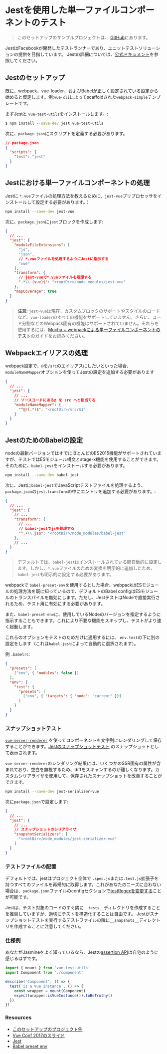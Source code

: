 # Jestを使用した単一ファイルコンポーネントのテスト

> このセットアップのサンプルプロジェクトは、 [GitHub](https://github.com/vuejs/vue-test-utils-jest-example)にあります。

JestはFacebookが開発したテストランナーであり、ユニットテストソリューションの提供を目指しています。 Jestの詳細については、[公式ドキュメント](https://facebook.github.io/jest/)を参照してください。

## Jestのセットアップ

既に、webpack、vue-loader、およびBabelが正しく設定されている設定から始めると仮定します。例:`vue-cli`によってscaffoldされた`webpack-simple`テンプレートです。

まずJestと `vue-test-utils`をインストールします。:

```bash
$ npm install --save-dev jest vue-test-utils
```

次に、`package.json`にスクリプトを定義する必要があります。

```json
// package.json
{
  "scripts": {
    "test": "jest"
  }
}
```

## Jestにおける単一ファイルコンポーネントの処理

Jestに `*.vue`ファイルの処理方法を教えるために、`jest-vue`プリプロセッサをインストールして設定する必要があります。：

``` bash
npm install --save-dev jest-vue
```

次に、`package.json`に`jest`ブロックを作成します:

``` json
{
  // ...
  "jest": {
    "moduleFileExtensions": [
      "js",
      "json",
      // *.vueファイルを処理するようにJestに指示する
      "vue"
    ],
    "transform": {
      // jest-vueで*.vueファイルを処理する
      ".*\\.(vue)$": "<rootDir>/node_modules/jest-vue"
    },
    "mapCoverage": true
  }
}
```

> **注意:** `jest-vue`は現在、カスタムブロックのサポートやスタイルのロードなど、`vue-loader`のすべての機能をサポートしていません。さらに、コード分割などのWebpack固有の機能はサポートされていません。それらを使用するには、[Mocha + webpackによる単一ファイルコンポーネントのテスト](./testing-SFCs-with-mocha-webpack.md)のガイドをお読みください。

## Webpackエイリアスの処理

webpack設定で、`@`を`/src`のエイリアスにしたいといった場合、`moduleNameMapper`オプションを使ってJestの設定を追加する必要があります

``` json
{
  // ...
  "jest": {
    // ...
    // ソースコードにある@ を src へと割当てる
    "moduleNameMapper": {
      "^@/(.*)$": "<rootDir>/src/$1"
    }
  }
}
```

## JestのためのBabelの設定

nodeの最新バージョンではすでにほとんどのES2015機能がサポートされていますが、テストではESモジュール構文とstage-x機能を使用することができます。そのために、`babel-jest`をインストールする必要があります。

``` bash
npm install --save-dev babel-jest
```

次に、Jestに`babel-jest`でJavaScriptテストファイルを処理するよう、`package.json`の`jest.transform`の中にエントリを追加する必要があります。:

``` json
{
  // ...
  "jest": {
    // ...
    "transform": {
      // ...
      // babel-jestでjsを処理する
      "^.+\\.js$": "<rootDir>/node_modules/babel-jest"
    },
    // ...
  }
}
```

> デフォルトでは、`babel-jest`はインストールされている間自動的に設定します。しかし、`*.vue`ファイルのための変換を明示的に追加したため、`babel-jest`も明示的に設定する必要があります。

webpackで `babel-preset-env`を使用するとした場合、webpackはESモジュールの処理方法を既に知っているので、デフォルトのBabel configはESモジュールのトランスパイルを無効にします。ただし、JestテストはNodeで直接実行されるため、テスト用に有効にする必要があります。

また、`babel-preset-env`に、使用しているNodeのバージョンを指定するように指示することもできます。これにより不要な機能をスキップし、テストがより速く起動します。

これらのオプションをテストのためだけに適用するには、 `env.test`の下に別の設定をします（これは`babel-jest`によって自動的に選択されます）。

例 `.babelrc`:

``` json
{
  "presets": [
    ["env", { "modules": false }]
  ],
  "env": {
    "test": {
      "presets": [
        ["env", { "targets": { "node": "current" }}]
      ]
    }
  }
}
```

### スナップショットテスト

[`vue-server-renderer`](https://github.com/vuejs/vue/tree/dev/packages/vue-server-renderer) を使ってコンポーネントを文字列にレンダリングして保存することができます。[Jestのスナップショットテスト](https://facebook.github.io/jest/docs/en/snapshot-testing.html) のスナップショットとして表示されます。 

`vue-server-renderer`のレンダリング結果には、いくつかのSSR固有の属性が含まれており、空白を無視するため、diffをスキャンするのが難しくなります。カスタムシリアライザを使用して、保存されたスナップショットを改善することができます。

``` bash
npm install --save-dev jest-serializer-vue
```

次に`package.json`で設定します:

``` json
{
  // ...
  "jest": {
    // ...
    // スナップショットのシリアライザ
    "snapshotSerializers": [
      "<rootDir>/node_modules/jest-serializer-vue"
    ]
  }
}
```

### テストファイルの配置

デフォルトでは、jestはプロジェクト全体で `.spec.js`または`.test.js`拡張子を持つすべてのファイルを再帰的に取得します。これがあなたのニーズに合わない場合は、`package.json`ファイルのconfigセクションで[testRegexを変更する](https://facebook.github.io/jest/docs/en/configuration.html#testregex-string)ことが可能です。

Jestは、テスト対象のコードのすぐ隣に`__tests__`ディレクトリを作成することを推奨していますが、適切にテストを構造化することは自由です。 Jestがスナップショットテストを実行するテストファイルの隣に`__snapshots__`ディレクトリを作成することに注意してください。

### 仕様例

あなたがJasmineをよく知っているなら、Jestの[assertion API](https://facebook.github.io/jest/docs/en/expect.html#content)は自宅のように感じるはずです。

```js
import { mount } from 'vue-test-utils'
import Component from './component'

describe('Component', () => {
  test('is a Vue instance', () => {
    const wrapper = mount(Component)
    expect(wrapper.isVueInstance()).toBeTruthy()
  })
})
```

### Resources

- [このセットアップのプロジェクト例](https://github.com/vuejs/vue-test-utils-jest-example)
- [Vue Conf 2017のスライド](https://github.com/codebryo/vue-testing-with-jest-conf17)
- [Jest](https://facebook.github.io/jest/)
- [Babel preset env](https://github.com/babel/babel-preset-env)
